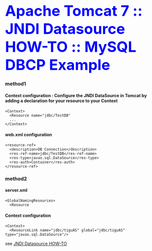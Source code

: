 <h2><font size="16" color="blue">Apache Tomcat 7 :: JNDI Datasource HOW-TO :: MySQL DBCP Example</font></h2>

### method1
#### Context configuration : Configure the JNDI DataSource in Tomcat by adding a declaration for your resource to your Context

    <Context>
      <Resource name="jdbc/TestDB"
      ...
    </Context>	

#### web.xml configuration

    <resource-ref>
      <description>DB Connection</description>
      <res-ref-name>jdbc/TestDB</res-ref-name>
      <res-type>javax.sql.DataSource</res-type>
      <res-auth>Container</res-auth>
    </resource-ref>
   
### method2
#### server.xml
    <GlobalNamingResources>
      <Resource   

#### Context configuration

    <Context>
      <ResourceLink name="jdbc/tiguAS" global="jdbc/tiguAS" type="javax.sql.DataSource"/>

see [JNDI Datasource HOW-TO]    

[JNDI Datasource HOW-TO]: http://tomcat.apache.org/tomcat-7.0-doc/jndi-datasource-examples-howto.html	     